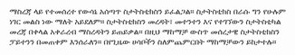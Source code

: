 ማስረጃ ላይ የተመሰረተ የውሳኔ አሰጣጥ ስታትስቲክስን ይፈልጋል። ስታትስቲክስ በራሱ ግን የሁሉም ነገር መልስ ነው ማለት አይደለም። ስታትስቲክስን መረዳት፣ መተንተን እና የተገኘውን ስታትስቲካል መረጃ በቀላል አቀራረብ ማስረዳትን ይጠይቃል። በዚህ  ማከማቻ ውስጥ መሰረታዊ ስታትስቲክስን ፓይተንን በመጠቀም እንሰራለን። በየጊዜው ሀሳቦችን ስለምጨምርበት ማከማቻውን ይከታተሉ።

